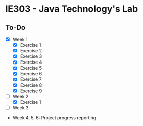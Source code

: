 # IE303 - Java Technology's Lab

## To-Do
- [x] Week 1
  + [x] Exercise 1
  + [x] Exercise 2
  + [x] Exercise 3
  + [x] Exercise 4
  + [x] Exercise 5
  + [x] Exercise 6
  + [x] Exercise 7
  + [x] Exercise 8
  + [x] Exercise 9
- [ ] Week 2
  + [x] Exercise 1
- [ ] Week 3

<!--
- [ ] Week 4
- [ ] Week 5
- [ ] Week 6
-->

- Week 4, 5, 6: Project progress reporting
